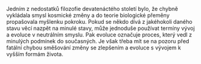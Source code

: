 <emphasis level="moderate">Jedním z nedostatků filozofie devatenáctého století bylo,<break time="0.3s"/> že chybně vykládala smysl kosmické změny<break time="0.3s"/> a do teorie biologické přeměny propašovala myšlenku pokroku.</emphasis><break time="0.5s"/> <prosody rate="95%">Pokud se někdo dívá z jakéhokoli daného stavu věcí nazpět na minulé stavy,<break time="0.3s"/> může jednoduše používat termíny vývoj a evoluce v neutrálním smyslu.</prosody><break time="0.5s"/> <emphasis level="strong">Pak evoluce označuje proces,<break time="0.3s"/> který vedl z minulých podmínek do současných.</emphasis><break time="0.5s"/> <emphasis level="strong">Je však třeba mít se na pozoru<break time="0.3s"/> před fatální chybou směšování změny se zlepšením<break time="0.3s"/> a evoluce s vývojem k vyšším formám života.</emphasis> 